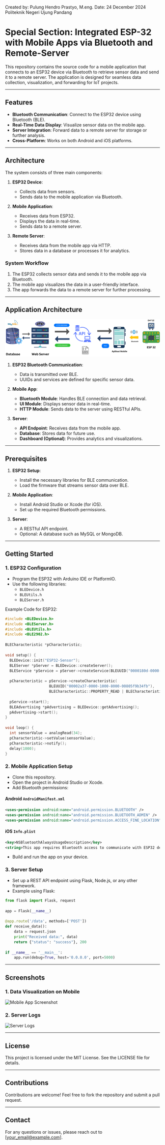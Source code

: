 Created by: Pulung Hendro Prastyo, M.eng.
Date: 24 December 2024
Politeknik Negeri Ujung Pandang

# Special Section: Integrated ESP-32 with Mobile Apps via Bluetooth and Remote-Server

This repository contains the source code for a mobile application that connects to an ESP32 device via Bluetooth to retrieve sensor data and send it to a remote server. The application is designed for seamless data collection, visualization, and forwarding for IoT projects.

---

## Features

- **Bluetooth Communication**: Connect to the ESP32 device using Bluetooth (BLE).
- **Real-Time Data Display**: Visualize sensor data on the mobile app.
- **Server Integration**: Forward data to a remote server for storage or further analysis.
- **Cross-Platform**: Works on both Android and iOS platforms.

---

## Architecture

The system consists of three main components:

1. **ESP32 Device**:
   - Collects data from sensors.
   - Sends data to the mobile application via Bluetooth.

2. **Mobile Application**:
   - Receives data from ESP32.
   - Displays the data in real-time.
   - Sends data to a remote server.

3. **Remote Server**:
   - Receives data from the mobile app via HTTP.
   - Stores data in a database or processes it for analytics.

### System Workflow

1. The ESP32 collects sensor data and sends it to the mobile app via Bluetooth.
2. The mobile app visualizes the data in a user-friendly interface.
3. The app forwards the data to a remote server for further processing.

---

## Application Architecture

![Application Architecture](https://github.com/pulunghendroprastyo/Special-Section-Integrated-ESP-32-with-Mobile-Apps-via-Bluetooth-and-Remote-Server/blob/master/Images/Architecture%20of%20System.png?raw=true)

1. **ESP32 Bluetooth Communication**:
   - Data is transmitted over BLE.
   - UUIDs and services are defined for specific sensor data.

2. **Mobile App**:
   - **Bluetooth Module**: Handles BLE connection and data retrieval.
   - **UI Module**: Displays sensor data in real-time.
   - **HTTP Module**: Sends data to the server using RESTful APIs.

3. **Server**:
   - **API Endpoint**: Receives data from the mobile app.
   - **Database**: Stores data for future use.
   - **Dashboard (Optional)**: Provides analytics and visualizations.

---

## Prerequisites

1. **ESP32 Setup**:
   - Install the necessary libraries for BLE communication.
   - Load the firmware that streams sensor data over BLE.

2. **Mobile Application**:
   - Install Android Studio or Xcode (for iOS).
   - Set up the required Bluetooth permissions.

3. **Server**:
   - A RESTful API endpoint.
   - Optional: A database such as MySQL or MongoDB.

---

## Getting Started

### 1. ESP32 Configuration
- Program the ESP32 with Arduino IDE or PlatformIO.
- Use the following libraries:
  - `BLEDevice.h`
  - `BLEUtils.h`
  - `BLEServer.h`

Example Code for ESP32:
```cpp
#include <BLEDevice.h>
#include <BLEServer.h>
#include <BLEUtils.h>
#include <BLE2902.h>

BLECharacteristic *pCharacteristic;

void setup() {
  BLEDevice::init("ESP32-Sensor");
  BLEServer *pServer = BLEDevice::createServer();
  BLEService *pService = pServer->createService(BLEUUID("0000180d-0000-1000-8000-00805f9b34fb"));

  pCharacteristic = pService->createCharacteristic(
                    BLEUUID("00002a37-0000-1000-8000-00805f9b34fb"),
                    BLECharacteristic::PROPERTY_READ | BLECharacteristic::PROPERTY_NOTIFY);

  pService->start();
  BLEAdvertising *pAdvertising = BLEDevice::getAdvertising();
  pAdvertising->start();
}

void loop() {
  int sensorValue = analogRead(34);
  pCharacteristic->setValue(sensorValue);
  pCharacteristic->notify();
  delay(1000);
}
```

### 2. Mobile Application Setup
- Clone this repository.
- Open the project in Android Studio or Xcode.
- Add Bluetooth permissions:

#### Android `AndroidManifest.xml`
```xml
<uses-permission android:name="android.permission.BLUETOOTH" />
<uses-permission android:name="android.permission.BLUETOOTH_ADMIN" />
<uses-permission android:name="android.permission.ACCESS_FINE_LOCATION" />
```

#### iOS `Info.plist`
```xml
<key>NSBluetoothAlwaysUsageDescription</key>
<string>This app requires Bluetooth access to communicate with ESP32 devices.</string>
```

- Build and run the app on your device.

### 3. Server Setup
- Set up a REST API endpoint using Flask, Node.js, or any other framework.
- Example using Flask:
```python
from flask import Flask, request

app = Flask(__name__)

@app.route('/data', methods=['POST'])
def receive_data():
    data = request.json
    print("Received data:", data)
    return {"status": "success"}, 200

if __name__ == '__main__':
    app.run(debug=True, host='0.0.0.0', port=5000)
```

---

## Screenshots

### 1. Data Visualization on Mobile
![Mobile App Screenshot](https://via.placeholder.com/400x800.png?text=Mobile+App+Screenshot)

### 2. Server Logs
![Server Logs](https://via.placeholder.com/800x400.png?text=Server+Logs)

---

## License
This project is licensed under the MIT License. See the LICENSE file for details.

---

## Contributions
Contributions are welcome! Feel free to fork the repository and submit a pull request.

---

## Contact
For any questions or issues, please reach out to [your_email@example.com].

